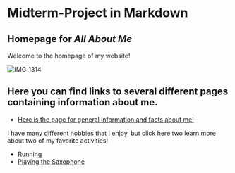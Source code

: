 # Midterm-Project in Markdown
## Homepage for *All About Me*

Welcome to the homepage of my website! 

![IMG_1314](https://user-images.githubusercontent.com/89350569/138539772-aa226c65-9fae-41f3-939e-eae141babfe7.jpg)

## Here you can find links to several different pages containing information about me.
 
- [Here is the page for general information and facts about me!](https://github.com/cgreenlee21/markup-page1.git)

I have many different hobbies that I enjoy, but click here two learn more about two of my favorite activities!

- Running
- [Playing the Saxophone](https://github.com/cgreenlee21/Markup-page-saxophone.git)

